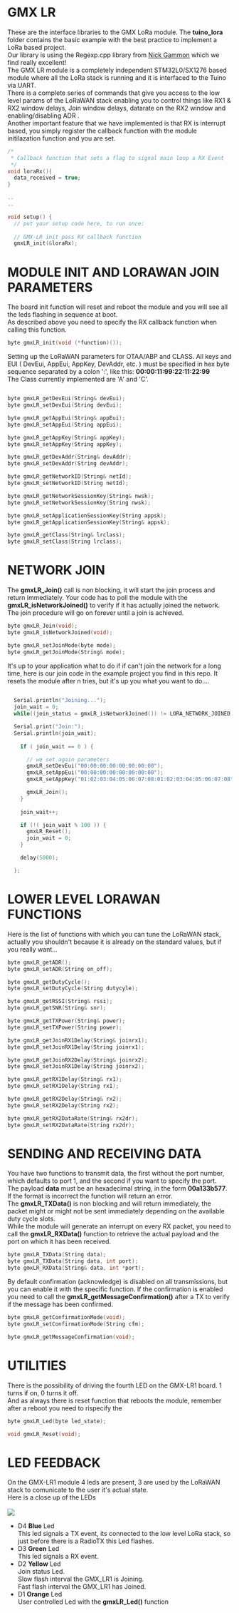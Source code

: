 # GMX LR 
These are the interface libraries to the GMX LoRa module. The **tuino_lora** folder contains the basic example with the best practice to implement a LoRa based project.<br/>
Our library is using the Regexp.cpp library from [Nick Gammon](https://github.com/nickgammon/Regexp) which we find really excellent!<br/>
The GMX LR module is a completely independent STM32L0/SX1276 based module where all the LoRa stack is running and it is interfaced to the Tuino via UART. <br/>There is a complete series of commands that give you access to the low level params of the LoRaWAN stack enabling you to control things like RX1 & RX2 window delays, Join window delays, datarate on the RX2 window and enabling/disabling ADR .<br/>
Another important feature that we have implemented is that RX is interrupt based, you simply register the callback function with the module initilazation function and you are set. 

```c
/*
 * Callback function that sets a flag to signal main loop a RX Event
 */
void loraRx(){
  data_received = true;
}

..
..

void setup() {
  // put your setup code here, to run once:
  
  // GMX-LR init pass RX callback function
  gmxLR_init(&loraRx);


```


# MODULE INIT AND LORAWAN JOIN PARAMETERS

The board init function will reset and reboot the module and you will see all the leds flashing in sequence at boot.<br/> 
As described above you need to specify the RX callback function when calling this function. 

```c
byte gmxLR_init(void (*function)());
```


Setting up the LoRaWAN parameters for OTAA/ABP and CLASS.
All keys and EUI ( DevEui, AppEui, AppKey, DevAddr, etc. ) must be specified in hex byte sequence separated by a colon ':', like this: **00:00:11:99:22:11:22:99**<br/>
The Class currently implemented are 'A' and 'C'.


```c

byte gmxLR_getDevEui(String& devEui);
byte gmxLR_setDevEui(String devEui);

byte gmxLR_getAppEui(String& appEui);
byte gmxLR_setAppEui(String appEui);

byte gmxLR_getAppKey(String& appKey);
byte gmxLR_setAppKey(String appKey);

byte gmxLR_getDevAddr(String& devAddr);
byte gmxLR_setDevAddr(String devAddr);

byte gmxLR_getNetworkID(String& netId);
byte gmxLR_setNetworkID(String netId);

byte gmxLR_getNetworkSessionKey(String& nwsk);
byte gmxLR_setNetworkSessionKey(String nwsk);

byte gmxLR_setApplicationSessionKey(String appsk);
byte gmxLR_getApplicationSessionKey(String& appsk);

byte gmxLR_getClass(String& lrclass);
byte gmxLR_setClass(String lrclass);


```



# NETWORK JOIN
The **gmxLR_Join()** call is non blocking, it will start the join process and return immediately. Your code has to poll the module with the **gmxLR_isNetworkJoined()** to verify if it has actually joined the network. The join procedure will go on forever until a join is achieved.

```c
byte gmxLR_Join(void);
byte gmxLR_isNetworkJoined(void);

byte gmxLR_setJoinMode(byte mode);
byte gmxLR_getJoinMode(String& mode);
```

It's up to your application what to do if if can't join the network for a long time, here is our join code in the example project you find in this repo. It resets the module after n tries, but it's up you what you want to do....

```c
  
  Serial.println("Joining...");
  join_wait = 0; 
  while((join_status = gmxLR_isNetworkJoined()) != LORA_NETWORK_JOINED) {

  Serial.print("Join:");
  Serial.println(join_wait);
  
    if ( join_wait == 0 ) {

      // we set again parameters 
      gmxLR_setDevEui("00:00:00:00:00:00:00:00");
      gmxLR_setAppEui("00:00:00:00:00:00:00:00");
      gmxLR_setAppKey("01:02:03:04:05:06:07:08:01:02:03:04:05:06:07:08");

      gmxLR_Join();
    }
    
    join_wait++;

    if (!( join_wait % 100 )) {
      gmxLR_Reset();
      join_wait = 0;
    }

    delay(5000);

  };

```


# LOWER LEVEL LORAWAN FUNCTIONS
Here is the list of functions with which you can tune the LoRaWAN stack, actually you shouldn't because it is already on the standard values, but if you really want...<br/>


```c
byte gmxLR_getADR();
byte gmxLR_setADR(String on_off);

byte gmxLR_getDutyCycle();
byte gmxLR_setDutyCycle(String dutycyle);

byte gmxLR_getRSSI(String& rssi);
byte gmxLR_getSNR(String& snr);

byte gmxLR_getTXPower(String& power);
byte gmxLR_setTXPower(String power);

byte gmxLR_getJoinRX1Delay(String& joinrx1);
byte gmxLR_setJoinRX1Delay(String joinrx1);

byte gmxLR_getJoinRX2Delay(String& joinrx2);
byte gmxLR_setJoinRX1Delay(String joinrx2);

byte gmxLR_getRX1Delay(String& rx1);
byte gmxLR_setRX1Delay(String rx1);

byte gmxLR_getRX2Delay(String& rx2);
byte gmxLR_setRX2Delay(String rx2);

byte gmxLR_getRX2DataRate(String& rx2dr);
byte gmxLR_setRX2DataRate(String rx2dr);
```


# SENDING AND RECEIVING DATA

You have two functions to transmit data, the first without the port number, which defaults to port 1, and the second if you want to specify the port.<br/>The payload **data** must be an hexadecimal string, in the form **00a133b577**. If the format is incorrect the function will return an error.<br/> The **gmxLR_TXData()** is non blocking and will return immediately, the packet might or might not be sent immediately depending on the available duty cycle slots.<br/>
While the module will generate an interrupt on every RX packet, you need to call the **gmxLR_RXData()** function to retrieve the actual payload and the port on which it has been received.

```c
byte gmxLR_TXData(String data);
byte gmxLR_TXData(String data, int port);
byte gmxLR_RXData(String& data, int *port);
```

By default confirmation (acknowledge) is disabled on all transmissions, but you can enable it with the specific function. If the confirmation is enabled you need to call the **gmxLR_getMessageConfirmation()** after a TX to verify if the message has been confirmed.


```c
byte gmxLR_getConfirmationMode(void);
byte gmxLR_setConfirmationMode(String cfm);

byte gmxLR_getMessageConfirmation(void);
```


# UTILITIES
There is the possibility of driving the fourth LED on the GMX-LR1 board. 1 turns if on, 0 turns it off.<br/>
And as always there is reset function that reboots the module, remember after a reboot you need to rispecify the 

```c
byte gmxLR_Led(byte led_state);

void gmxLR_Reset(void);
```

# LED FEEDBACK
On the GMX-LR1 module 4 leds are present, 3 are used by the LoRaWAN stack to comunicate to the user it's actual state.<br/>
Here is a close up of the LEDs<br/>
<br/>
<img src="/docs/gmx_lr1_detail_small.png"/>
<br/>
* D4 **Blue** Led<br/>
This led signals a TX event, its connected to the low level LoRa stack, so just before there is a RadioTX this Led flashes.
* D3 **Green** Led<br/>
This led signals a RX event.
* D2 **Yellow** Led<br/>
Join status Led.<br/>
Slow flash interval the GMX_LR1 is Joining.<br/>
Fast flash interval the GMX_LR1 has Joined.<br/>
* D1 **Orange** Led<br/>
User controlled Led with the **gmxLR_Led()** function<br/>